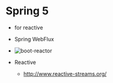 # Spring 5
* for reactive
* Spring WebFlux

* <img src="https://spring.io/img/homepage/diagram-boot-reactor.svg" alt="boot-reactor" />

* Reactive
  * http://www.reactive-streams.org/
